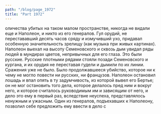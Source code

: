 ```yaml
---
path: "/blog/page_1972"
title: "Part 1972"
---
```


оличества убитых на таком малом пространстве, никогда не видали еще и Наполеон, и никто из его генералов. Гул орудий, не перестававший десять часов сряду и измучивший ухо, придавал особенную значительность зрелищу (как музыка при живых картинах). Наполеон выехал на высоту Семеновского и сквозь дым увидал ряды людей в мундирах цветов, непривычных для его глаза. Это были русские.
Русские плотными рядами стояли позади Семеновского и кургана, и их орудия не переставая гудели и дымили по их линии. Сражения уже не было. Было продолжавшееся убийство, которое ни к чему не могло повести ни русских, ни французов. Наполеон остановил лошадь и впал опять в ту задумчивость, из которой вывел его Бертье; он не мог остановить того дела, которое делалось пред ним и вокруг него, и которое считалось руководимым им и зависящим от него, и дело это ему в первый раз, вследствие неуспеха, представлялось ненужным и ужасным.
Один из генералов, подъехавших к Наполеону, позволил себе предложить ему ввести в дело с

